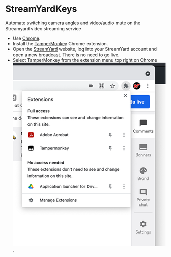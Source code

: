 # StreamYardKeys
Automate switching camera angles and video/audio mute on the Streamyard video streaming service

- Use [Chrome](https://www.google.co.uk/chrome/).
- Install the [TamperMonkey](https://chrome.google.com/webstore/detail/tampermonkey/dhdgffkkebhmkfjojejmpbldmpobfkfo) Chrome extension.
- Open the [StreamYard](https://streamyard.com/) website, log into your StreamYard account and open a new broadcast. There is no need to go live.
- Select TamperMonkey from the extension menu top right on Chrome ![TemperMonkey Menu](assets/screenshot_01.png).


